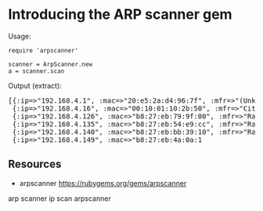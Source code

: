 # Introducing the ARP scanner gem

Usage:

    require 'arpscanner'

    scanner = ArpScanner.new
    a = scanner.scan


Output (extract):

<pre>
[{:ip=&gt;"192.168.4.1", :mac=&gt;"20:e5:2a:d4:96:7f", :mfr=&gt;"(Unknown)"},
 {:ip=&gt;"192.168.4.16", :mac=&gt;"00:10:01:10:2b:50", :mfr=&gt;"Citel"},
 {:ip=&gt;"192.168.4.126", :mac=&gt;"b8:27:eb:79:9f:00", :mfr=&gt;"Raspberry Pi Foundation"},
 {:ip=&gt;"192.168.4.135", :mac=&gt;"b8:27:eb:54:e9:cc", :mfr=&gt;"Raspberry Pi Foundation"},
 {:ip=&gt;"192.168.4.140", :mac=&gt;"b8:27:eb:bb:39:10", :mfr=&gt;"Raspberry Pi Foundation"},
 {:ip=&gt;"192.168.4.149", :mac=&gt;"b8:27:eb:4a:0a:1
</pre>

## Resources

* arpscanner https://rubygems.org/gems/arpscanner

arp scanner ip scan arpscanner
